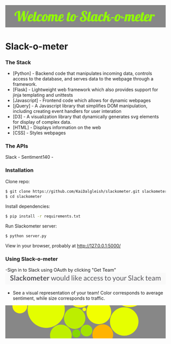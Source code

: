 ![image](/static/welcome.png)
# Slack-o-meter


### The Stack
* [Python] - Backend code that manipulates incoming data, controls access to the database, and serves data to the webpage through a framework.
* [Flask] - Lightweight web framework which also provides support for jinja templating and unittests
* [Javascript] - Frontend code which allows for dynamic webpages
* [jQuery] - A Javascript library that simplifies DOM manipulation, including creating event handlers for user interation
* [D3] - A visualization library that dynamically generates svg elements for display of complex data. 
* [HTML] - Displays information on the web
* [CSS] - Styles webpages

### The APIs

Slack - 
Sentiment140 - 

### Installation

Clone repo:
```sh
$ git clone https://github.com/KaiDalgleish/slackometer.git slackometer
$ cd slackometer
```

Install dependencies:
```sh
$ pip install -r requirements.txt
```

Run Slackometer server:
```sh
$ python server.py
```
View in your browser, probably at http://127.0.0.1:5000/ 

### Using Slack-o-meter

-Sign in to Slack using OAuth by clicking "Get Team"
![image](/static/allow_slack.png)

- See a visual representation of your team! Color corresponds to average sentiment, while size corresponds to traffic. 

![image](/static/bubbles.png)
